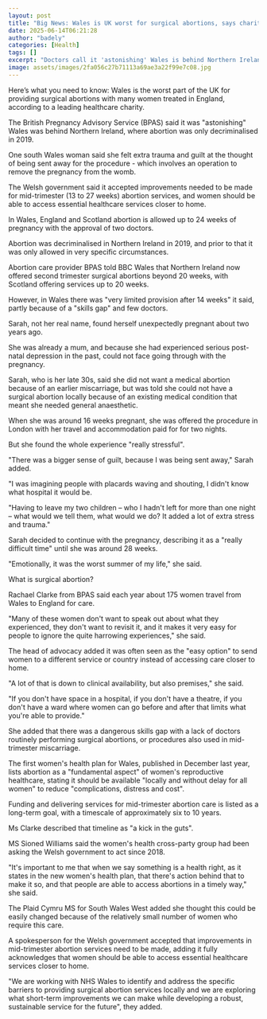 ```yaml
---
layout: post
title: "Big News: Wales is UK worst for surgical abortions, says charity"
date: 2025-06-14T06:21:28
author: "badely"
categories: [Health]
tags: []
excerpt: "Doctors call it 'astonishing' Wales is behind Northern Ireland where abortion became legal in 2019."
image: assets/images/2fa056c27b71113a69ae3a22f99e7c08.jpg
---
```


Here’s what you need to know: Wales is the worst part of the UK for providing surgical abortions with many women treated in England, according to a leading healthcare charity.

The British Pregnancy Advisory Service (BPAS) said it was "astonishing" Wales was behind Northern Ireland, where abortion was only decriminalised in 2019.

One south Wales woman said she felt extra trauma and guilt at the thought of being sent away for the procedure - which involves an operation to remove the pregnancy from the womb. 

The Welsh government said it accepted improvements needed to be made for mid-trimester (13 to 27 weeks) abortion services, and women should be able to access essential healthcare services closer to home.

In Wales, England and Scotland abortion is allowed up to 24 weeks of pregnancy with the approval of two doctors.

Abortion was decriminalised in Northern Ireland in 2019, and prior to that it was only allowed in very specific circumstances.

Abortion care provider BPAS told BBC Wales that Northern Ireland now offered second trimester surgical abortions beyond 20 weeks, with Scotland offering services up to 20 weeks.

However, in Wales there was "very limited provision after 14 weeks" it said, partly because of a "skills gap" and few doctors. 

Sarah, not her real name, found herself unexpectedly pregnant about two years ago.

She was already a mum, and because she had experienced serious post-natal depression in the past, could not face going through with the pregnancy.

Sarah, who is her late 30s, said she did not want a medical abortion because of an earlier miscarriage, but was told she could not have a surgical abortion locally because of an existing medical condition that meant she needed general anaesthetic.

When she was around 16 weeks pregnant, she was offered the procedure in London with her travel and accommodation paid for for two nights.

But she found the whole experience "really stressful".

"There was a bigger sense of guilt, because I was being sent away," Sarah added.

"I was imagining people with placards waving and shouting, I didn't know what hospital it would be.

"Having to leave my two children – who I hadn't left for more than one night – what would we tell them, what would we do? It added a lot of extra stress and trauma."

Sarah decided to continue with the pregnancy, describing it as a "really difficult time" until she was around 28 weeks.

"Emotionally, it was the worst summer of my life," she said.

What is surgical abortion?

Rachael Clarke from BPAS said each year about 175 women travel from Wales to England for care.

"Many of these women don't want to speak out about what they experienced, they don't want to revisit it, and it makes it very easy for people to ignore the quite harrowing experiences," she said.

The head of advocacy added it was often seen as the "easy option" to send women to a different service or country instead of accessing care closer to home.

"A lot of that is down to clinical availability, but also premises," she said. 

"If you don't have space in a hospital, if you don't have a theatre, if you don't have a ward where women can go before and after that limits what you're able to provide."

She added that there was a dangerous skills gap with a lack of doctors routinely performing surgical abortions, or procedures also used in mid-trimester miscarriage.

The first women's health plan for Wales, published in December last year, lists abortion as a "fundamental aspect" of women's reproductive healthcare, stating it should be available "locally and without delay for all women" to reduce "complications, distress and cost".

Funding and delivering services for mid-trimester abortion care is listed as a long-term goal, with a timescale of approximately six to 10 years.

Ms Clarke described that timeline as "a kick in the guts".

MS Sioned Williams said the women's health cross-party group had been asking the Welsh government to act since 2018.

"It's important to me that when we say something is a health right, as it states in the new women's health plan, that there's action behind that to make it so, and that people are able to access abortions in a timely way," she said.

The Plaid Cymru MS for South Wales West added she thought this could be easily changed because of the relatively small number of women who require this care.

A spokesperson for the Welsh government accepted that improvements in mid-trimester abortion services need to be made, adding it fully acknowledges that women should be able to access essential healthcare services closer to home.

"We are working with NHS Wales to identify and address the specific barriers to providing surgical abortion services locally and we are exploring what short-term improvements we can make while developing a robust, sustainable service for the future", they added.

